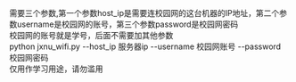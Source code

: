 需要三个参数,第一个参数host_ip是需要连校园网的这台机器的IP地址，第二个参数username是校园网的账号，第三个参数password是校园网密码<br />
校园网的账号就是学号，后面不需要加其他参数<br />
python jxnu_wifi.py --host_ip 服务器ip --username 校园网账号 --password 校园网密码<br />
仅用作学习用途，请勿滥用<br />
